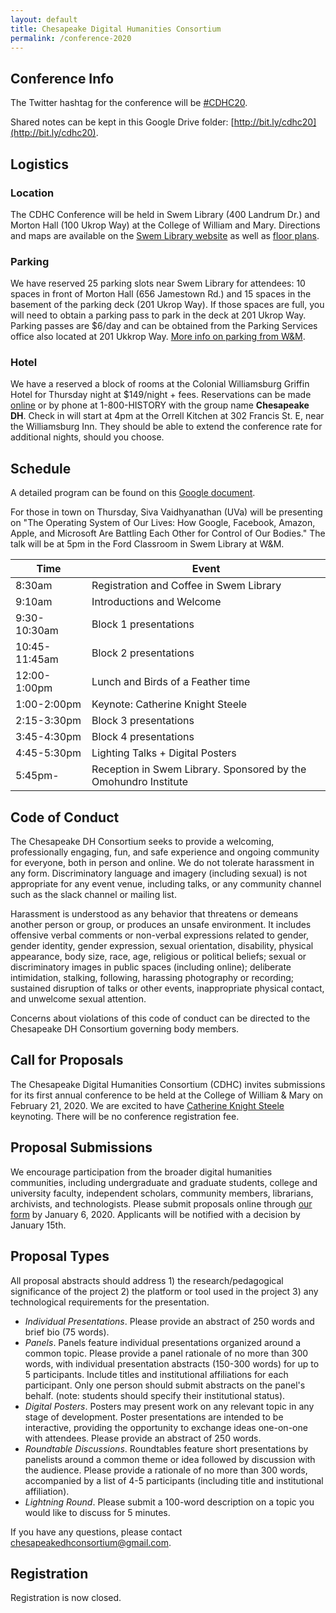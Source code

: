 ```yaml
---
layout: default
title: Chesapeake Digital Humanities Consortium
permalink: /conference-2020
---
```


## Conference Info

The Twitter hashtag for the conference will be [#CDHC20]().

Shared notes can be kept in this Google Drive folder: [http://bit.ly/cdhc20](http://bit.ly/cdhc20).

## Logistics 

### Location

The CDHC Conference will be held in Swem Library (400 Landrum Dr.) and Morton Hall (100 Ukrop Way) at the College of William and Mary. Directions and maps are available on the [Swem Library website](https://libraries.wm.edu/about/directions-parking) as well as [floor plans](https://libraries.wm.edu/about/floor-plans).

### Parking

We have reserved 25 parking slots near Swem Library for attendees: 10 spaces in front of Morton Hall (656 Jamestown Rd.) and 15 spaces in the basement of the parking deck (201 Ukrop Way). If those spaces are full, you will need to obtain a parking pass to park in the deck at 201 Ukrop Way. Parking passes are $6/day and can be obtained from the Parking Services office also located at 201 Ukkrop Way. [More info on parking from W&M](https://www.wm.edu/offices/auxiliary/parkingandtransportation/visitors/parking/index.php). 

### Hotel

We have a reserved a block of rooms at the Colonial Williamsburg Griffin Hotel for Thursday night at $149/night + fees. Reservations can be made [online](https://book.passkey.com/go/5b5aa2d6) or by phone at 1-800-HISTORY with the group name **Chesapeake DH**. Check in will start at 4pm at the Orrell Kitchen at 302 Francis St. E, near the Williamsburg Inn. They should be able to extend the conference rate for additional nights, should you choose. 

## Schedule

A detailed program can be found on this [Google document](https://docs.google.com/document/d/1d0IbHkbpJiqeaUWeD1Akxcg5vtTTFHMhxdm5LTIELvM/edit?usp=sharing). 

For those in town on Thursday, Siva Vaidhyanathan (UVa) will be presenting on "The Operating System of Our Lives: How Google, Facebook, Amazon, Apple, and Microsoft Are Battling Each Other for Control of Our Bodies." The talk will be at 5pm in the Ford Classroom in Swem Library at W&M. 

|Time|Event|
|---|---|
|8:30am|Registration and Coffee in Swem Library|
|9:10am|Introductions and Welcome|
|9:30-10:30am|Block 1 presentations|
|10:45-11:45am|Block 2 presentations|
|12:00-1:00pm|Lunch and Birds of a Feather time|
|1:00-2:00pm|Keynote: Catherine Knight Steele|
|2:15-3:30pm|Block 3 presentations|
|3:45-4:30pm|Block 4 presentations|
|4:45-5:30pm|Lighting Talks + Digital Posters|
|5:45pm-|Reception in Swem Library. Sponsored by the Omohundro Institute|

## Code of Conduct 

The Chesapeake DH Consortium seeks to provide a welcoming, professionally engaging, fun, and safe experience and ongoing community for everyone, both in person and online. We do not tolerate harassment in any form. Discriminatory language and imagery (including sexual) is not appropriate for any event venue, including talks, or any community channel such as the slack channel or mailing list.

Harassment is understood as any behavior that threatens or demeans another person or group, or produces an unsafe environment. It includes offensive verbal comments or non-verbal expressions related to gender, gender identity, gender expression, sexual orientation, disability, physical appearance, body size, race, age, religious or political beliefs; sexual or discriminatory images in public spaces (including online); deliberate intimidation, stalking, following, harassing photography or recording; sustained disruption of talks or other events, inappropriate physical contact, and unwelcome sexual attention.

Concerns about violations of this code of conduct can be directed to the Chesapeake DH Consortium governing body members.


## Call for Proposals

The Chesapeake Digital Humanities Consortium (CDHC) invites submissions for its first annual conference to be held at the College of William & Mary on February 21, 2020. We are excited to have [Catherine Knight Steele](https://www.catherineknightsteele.com/) keynoting. There will be no conference registration fee. 

## Proposal Submissions

We encourage participation from the broader digital humanities communities, including undergraduate and graduate students, college and university faculty, independent scholars, community members, librarians, archivists, and technologists. Please submit proposals online through [our form](https://docs.google.com/forms/d/e/1FAIpQLSdNfv5K3XxAJ3sd_YC72b8PWe0TM2lNcFWvhqygaaI6Mxxzuw/viewform) by January 6, 2020. Applicants will be notified with a decision by January 15th.

## Proposal Types

All proposal abstracts should address 1) the research/pedagogical significance of the project 2) the platform or tool used in the project 3) any technological requirements for the presentation.

* *Individual Presentations*. Please provide an abstract of 250 words and brief bio (75 words).
* *Panels*. Panels feature individual presentations organized around a common topic. Please provide a panel rationale of no more than 300 words, with individual presentation abstracts (150-300 words) for up to 5 participants. Include titles and institutional affiliations for each participant. Only one person should submit abstracts on the panel's behalf. (note: students should specify their institutional status).
* *Digital Posters*. Posters may present work on any relevant topic in any stage of development. Poster presentations are intended to be interactive, providing the opportunity to exchange ideas one-on-one with attendees. Please provide an abstract of 250 words.
* *Roundtable Discussions*. Roundtables feature short presentations by panelists around a common theme or idea followed by discussion with the audience. Please provide a rationale of no more than 300 words, accompanied by a list of 4-5 participants (including title and institutional affiliation).
* *Lightning Round*. Please submit a 100-word description on a topic you would like to discuss for 5 minutes.

If you have any questions, please contact chesapeakedhconsortium@gmail.com.

## Registration
Registration is now closed.
